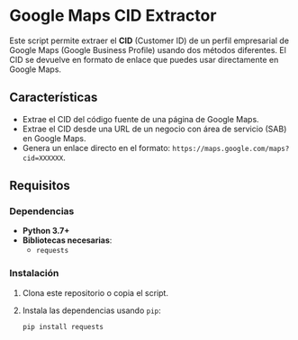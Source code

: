 # Google Maps CID Extractor

Este script permite extraer el **CID** (Customer ID) de un perfil empresarial de Google Maps (Google Business Profile) usando dos métodos diferentes. El CID se devuelve en formato de enlace que puedes usar directamente en Google Maps.

## Características

- Extrae el CID del código fuente de una página de Google Maps.
- Extrae el CID desde una URL de un negocio con área de servicio (SAB) en Google Maps.
- Genera un enlace directo en el formato: `https://maps.google.com/maps?cid=XXXXXX`.

## Requisitos

### Dependencias

- **Python 3.7+**
- **Bibliotecas necesarias**:
  - `requests`

### Instalación

1. Clona este repositorio o copia el script.
2. Instala las dependencias usando `pip`:

   ```bash
   pip install requests
